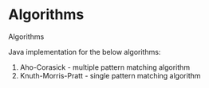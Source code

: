 # Algorithms
Algorithms

Java implementation for the below algorithms:

1. Aho-Corasick - multiple pattern matching algorithm
2. Knuth-Morris-Pratt - single pattern matching algorithm
